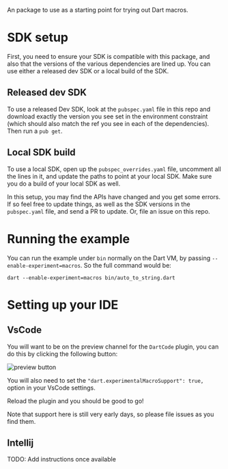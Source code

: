 An package to use as a starting point for trying out Dart macros.

# SDK setup

First, you need to ensure your SDK is compatible with this package, and also
that the versions of the various dependencies are lined up. You can use
either a released dev SDK or a local build of the SDK.

## Released dev SDK

To use a released Dev SDK, look at the `pubspec.yaml` file in this repo and
download exactly the version you see set in the environment constraint (which
should also match the ref you see in each of the dependencies). Then run a
`pub get`.

## Local SDK build

To use a local SDK, open up the `pubspec_overrides.yaml` file, uncomment all the
lines in it, and update the paths to point at your local SDK. Make sure you do
a build of your local SDK as well.

In this setup, you may find the APIs have changed and you get some errors. If so
feel free to update things, as well as the SDK versions in the `pubspec.yaml`
file, and send a PR to update. Or, file an issue on this repo.

# Running the example

You can run the example under `bin` normally on the Dart VM, by passing
`--enable-experiment=macros`. So the full command would be:

`dart --enable-experiment=macros bin/auto_to_string.dart`

# Setting up your IDE

## VsCode

You will want to be on the preview channel for the `DartCode` plugin, you can
do this by clicking the following button:

![preview button](https://github.com/jakemac53/macros_example/blob/main/images/preview_button.png)

You will also need to set the `"dart.experimentalMacroSupport": true,` option
in your VsCode settings.

Reload the plugin and you should be good to go!

Note that support here is still very early days, so please file issues as you
find them.

## Intellij

TODO: Add instructions once available
